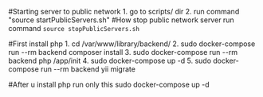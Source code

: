 #Starting server to public network
    1. go to scripts/ dir
    2. run command "source startPublicServers.sh"
#How stop public network server
    run command `source stopPublicServers.sh`
    
#First install php
     1. cd /var/www/library/backend/
     2. sudo docker-compose run --rm backend composer install
     3. sudo docker-compose run --rm backend php /app/init
     4. sudo docker-compose up -d
     5. sudo docker-compose run --rm backend yii migrate   
     
#After u install php run only this
     sudo docker-compose up -d  
